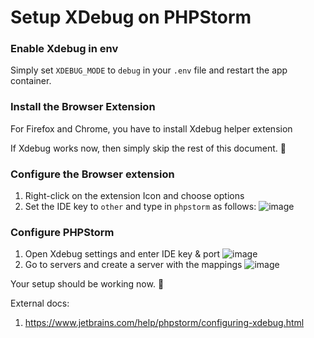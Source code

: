 # Setup XDebug on PHPStorm

### Enable Xdebug in env
Simply set `XDEBUG_MODE` to `debug` in your `.env` file and restart the app container.

### Install the Browser Extension
For Firefox and Chrome, you have to install Xdebug helper extension

If Xdebug works now, then simply skip the rest of this document. 🥷

### Configure the Browser extension
1. Right-click on the extension Icon and choose options
2. Set the IDE key to `other` and type in `phpstorm` as follows:
![image](https://user-images.githubusercontent.com/77272856/164238929-69ddc652-6214-4424-bc0f-66c954e8adae.png)

### Configure PHPStorm
1. Open Xdebug settings and enter IDE key & port
![image](https://user-images.githubusercontent.com/77272856/164239456-36da203e-4975-4ccc-98a7-fb2cee9c694c.png)
2. Go to servers and create a server with the mappings
![image](https://user-images.githubusercontent.com/77272856/164239584-842213e7-ea49-4cc4-bed7-9575d9bc9159.png)

Your setup should be working now. 🦄

External docs:
1. https://www.jetbrains.com/help/phpstorm/configuring-xdebug.html
